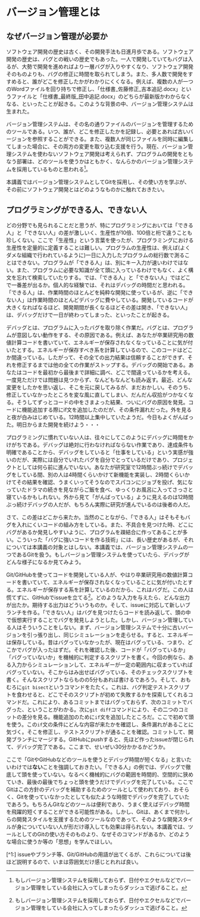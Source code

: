 # バージョン管理とは

## なぜバージョン管理が必要か

ソフトウェア開発の歴史は古く、その開発手法も日進月歩である。ソフトウェア開発の歴史は、バグとの戦いの歴史でもあった。一人で開発していてもバグは入るが、大勢で開発を進めればより一層バグが入りやすくなり、ソフトウェア開発そのものよりも、バグの修正に時間を取られてしまう。また、多人数で開発をすすめると、誰がどこを修正したかがわかりにくくなる。例えば、複数の人が一つのWordファイルを回り持ちで修正し、「仕様書_佐藤修正_吉本追記.docx」というファイルと「仕様書_最終版_田中追記.docx」のどちらが最新版かわからなくなる、といったことが起きる。このような背景の中、バージョン管理システムは生まれた。

バージョン管理システムは、その名の通りファイルのバージョンを管理するためのツールである。いつ、誰が、どこを修正したかを記録し、必要とあれば古いバージョンを参照することができる。また、複数人が同じファイルを同時に編集してしまった場合に、その両方の変更を取り込む支援を行う。現在、バージョン管理システムを使わないソフトウェア開発は考えられず、プログラムの開発をともなう部署は、どのツールを使うかはともかく、なんらかのバージョン管理システムを採用しているものと思われる[^1]。

[^1]: もしバージョン管理システムを採用しておらず、日付やエクセルなどでバージョン管理をしている会社に入ってしまったらダッシュで逃げること。

本講義ではバージョン管理システムとしてGitを採用し、その使い方を学ぶが、その前にソフトウェア開発とはどのようなものかに触れておきたい。

## プログラミングができる人、できない人

どの分野でも見られることだと思うが、特にプログラミングにおいては「できる人」と「できない人」の差が激しいく、生産性が10倍、100倍と桁で違うことも珍しくない。ここで「生産性」という言葉を使ったが、プログラミングにおける生産性を定量的に定義することは難しい。プログラムの生産性は、例えば(よくダメな組織で行われているように)一日に入力したプログラムの総行数で測ることはできない。プログラムが「できる人」は、別にキー入力が速いわけではない。また、プログラムに必要な知識が全て頭に入っているわけでもなく、よく構文を忘れて検索していたりする。では、「できる人」と「できない人」ではどこで一番差が出るか。個人的な経験では、それはデバッグの時間だと思われる。「できる人」は、作業時間のほとんどを純粋な開発に使っているが、逆に「できない人」は作業時間のほとんどデバッグに費やしている。開発しているコードが大きくなればなるほど、開発期間が長くなるほどその差は開き、「できない人」は、デバッグだけで一日が終わってしまった、といったことが起きる。

デバッグとは、プログラムに入ったバグを取り除く作業だ。バグとは、プログラムが意図しない動作をする、その原因である。例えば、あなたが卒業研究用の数値計算コードを書いていて、エネルギーが保存されなくなっていることに気が付いたとする。エネルギーが保存すべき系を計算しているので、このコードはどこか間違っている。したがって、その全ての出力結果は信頼することができず、それを修正するまでは他の全ての作業がストップする。デバッグの開始である。あなたはコードを最初から最後まで詳細に調べ、どこで間違っているかを考える。一度見ただけでは問題は見つからず、なんどもなんども読み返す。最近、どんな変更をしたかを思い返し、そこを元に戻してみるが、まだおかしい。そのうち、修正していなかったところを変な風に直してしまい、だんだん収拾がつかなくなる。そうしてずっとコードの中をさまよった結果、ついにバグの原因を発見。コードに機能追加する際にif文を追加したのだが、その条件漏れだった。外を見ると夜が白みはじめている。12時間以上集中していたようだ。今日もよくがんばった。明日からまた開発を続けよう・・・

プログラミングに慣れていない人は、往々にしてこのようにデバッグに時間をかけがちである。デバッグは絶対に行わなければならない作業であり、達成条件も明確であることから、デバッグをしていると「仕事をしている」という実感が強いのだが、実際には自分でいれたバグを自分でとっているだけであり、プロジェクトとしては何ら前に進んでいない。あなたが研究室で12時間ぶっ続けでデバッグをしている間、別の人は4時間くらいかけて新機能を実装し、2時間くらいかけてその結果を確認、うまくいってそうなのでスパコンにジョブを投げ、気になっていたドラマの続きを見ながらご飯を食べ、ゆっくりお風呂に入ってさっさと寝ているかもしれない。外から見て「がんばっている」ように見えるのは12時間ぶっ続けデバッグの人だが、もちろん実際に研究が進んでいるのは後者の人だ。

さて、この差はどこから来たか。当然のことながら、「できる人」はそもそもバグを入れにくいコードの組み方をしている。また、不具合を見つけた時、どこにバグがあるか発見しやすいように、プログラムを疎結合に作ってあることが多い。こういった「バグに強いコードを作る技術」には、長い歴史があるが、それについては本講義の対象とはしない。本講義では、バージョン管理システムの一つであるGitを扱う。もしバージョン管理システムを使っていたら、デバッグがどんな様子になるか見てみよう。

Git/GitHubを使ってコードを開発している人が、やはり卒業研究用の数値計算コードを書いていて、エネルギーが保存されなくなっていることに気が付いたとする。エネルギーが保存する系を計算しているのだから、これはバグだ。この人は慌てずに、GitHubでissueを立てる[^1]。どのような入力を与えたら、どんな出力が出たか。期待する出力はどういうものか。そして、issueに対応して新しいブランチを作る。「できない人」はバグを見つけたらコードを読み返して、頭の中で仮想実行することでバグを発見しようとした。しかし、バージョン管理している人はそういうことをしない。まず、バージョン管理システムで十分に古いバージョンを引っ張り出し、同じシミュレーションを走らせる。すると、エネルギーは保存している。昔はバグっていなかったが、現在はバグっている、つまり、どこかでバグが入ったはずだ。それを確認した後、コードが「バグっているか」「バグっていないか」を機械的に判定するスクリプトを書く。今回の例なら、ある入力からシミュレーションして、エネルギーが一定の範囲内に収まっていればバグっていない。そこからはみ出せばバグっている、そのチェックスクリプトを書く。そんなスクリプトならものの5分もあれば書けるであろう。そして、おもむろに`git bisect`というコマンドをたたく。これは、バグ判定テストスクリプトを食わせると、どこでそのスクリプトが初めて失敗するかを探索してくれるコマンドだ。これにより、あるコミットまではバグっておらず、次のコミットでバグった、ということがわかる。次に`git diff`コマンドにより、その二つのコミットの差分を見る。機能追加のために`if`文を追加したところだ。ここで初めて頭を使う。この`if`文の条件にどんな内容が来たかを確認し、条件漏れがあることに気づく。そこを修正し、テストスクリプトが通ることを確認。コミットして、開発ブランチにマージする。GitHubにpushすると、先ほど作ったissueが閉じられて、デバッグ完了である。ここまで、せいぜい30分かかるかどうか。

ここで「GitやGitHubなどのツールを使うとデバッグ時間が短くなる」と言いたいわけでは**ない**ことを強調しておきたい。「できる人」の例では、デバッグで徹底して頭を使っていない。なるべく機械的にバグの範囲を時間的、空間的に狭めていき、最後の最後でちょっと頭を使うだけでデバッグを完了している。ここでGitはこの方針のデバッグを補助するためのツールとして使われており、おそらく、Gitを使っていなかったとしても似たような時間でデバッグを完了していたであろう。もちろんGitなどのツールは便利であり、うまく使えばデバッグ時間を飛躍的短くすることができる可能性がある。しかし、Gitは、あくまで何かしらの開発スタイルを支援するためのツールなのであって、そのような開発スタイルが身についていない人が形だけ導入しても効果は得られない。本講義では、ツールとしてのGitの使い方そのものより、なぜそのコマンドがあるか、どのような場合に使うか等の「思想」を学んでほしい。

[^1:] issueやブランチ等、Git/GitHubの用語が出てくるが、これらについては後ほど説明するので、いまは雰囲気だけ感じとれれば良い。

